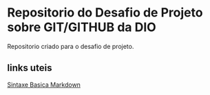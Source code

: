 # Repositorio do Desafio de Projeto sobre GIT/GITHUB da DIO
Repositorio criado para o desafio de projeto.

## links uteis
[Sintaxe Basica Markdown](https://www.markdownguide.org/basic-syntax/)
